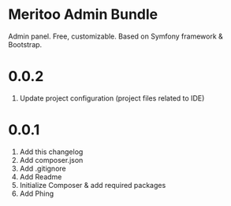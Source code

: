 # Meritoo Admin Bundle

Admin panel. Free, customizable. Based on Symfony framework & Bootstrap.

# 0.0.2

1. Update project configuration (project files related to IDE)

# 0.0.1

1. Add this changelog
2. Add composer.json
3. Add .gitignore
4. Add Readme
5. Initialize Composer & add required packages
6. Add Phing
